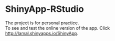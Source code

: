 # ShinyApp-RStudio
The project is for personal practice.</br>
To see and test the online version of the app. Click http://lamal.shinyapps.io/ShinyApp.
